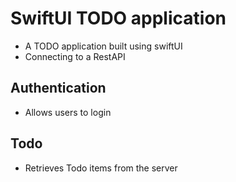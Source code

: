 # SwiftUI TODO application
- A TODO application built using swiftUI
- Connecting to a RestAPI

## Authentication
- Allows users to login
## Todo
- Retrieves Todo items from the server
